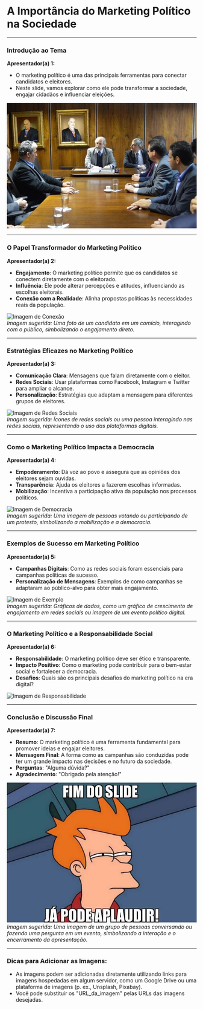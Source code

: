 


# **A Importância do Marketing Político na Sociedade**

---

### **Introdução ao Tema**  
**Apresentador(a) 1:**  
- O marketing político é uma das principais ferramentas para conectar candidatos e eleitores.
- Neste slide, vamos explorar como ele pode transformar a sociedade, engajar cidadãos e influenciar eleições.

![Imagem de Introdução](reuniao.jpeg)  


---

### **O Papel Transformador do Marketing Político**  
**Apresentador(a) 2:**  
- **Engajamento**: O marketing político permite que os candidatos se conectem diretamente com o eleitorado.  
- **Influência**: Ele pode alterar percepções e atitudes, influenciando as escolhas eleitorais.
- **Conexão com a Realidade**: Alinha propostas políticas às necessidades reais da população.

![Imagem de Conexão](URL_da_imagem_de_conexao)  
*Imagem sugerida: Uma foto de um candidato em um comício, interagindo com o público, simbolizando o engajamento direto.*

---

### **Estratégias Eficazes no Marketing Político**  
**Apresentador(a) 3:**  
- **Comunicação Clara**: Mensagens que falam diretamente com o eleitor.  
- **Redes Sociais**: Usar plataformas como Facebook, Instagram e Twitter para ampliar o alcance.  
- **Personalização**: Estratégias que adaptam a mensagem para diferentes grupos de eleitores.

![Imagem de Redes Sociais](URL_da_imagem_de_redes_sociais)  
*Imagem sugerida: Ícones de redes sociais ou uma pessoa interagindo nas redes sociais, representando o uso das plataformas digitais.*

---

### **Como o Marketing Político Impacta a Democracia**  
**Apresentador(a) 4:**  
- **Empoderamento**: Dá voz ao povo e assegura que as opiniões dos eleitores sejam ouvidas.  
- **Transparência**: Ajuda os eleitores a fazerem escolhas informadas.  
- **Mobilização**: Incentiva a participação ativa da população nos processos políticos.

![Imagem de Democracia](URL_da_imagem_de_democracia)  
*Imagem sugerida: Uma imagem de pessoas votando ou participando de um protesto, simbolizando a mobilização e a democracia.*

---

### **Exemplos de Sucesso em Marketing Político**  
**Apresentador(a) 5:**  
- **Campanhas Digitais**: Como as redes sociais foram essenciais para campanhas políticas de sucesso.  
- **Personalização de Mensagens**: Exemplos de como campanhas se adaptaram ao público-alvo para obter mais engajamento.

![Imagem de Exemplo](URL_da_imagem_de_exemplo)  
*Imagem sugerida: Gráficos de dados, como um gráfico de crescimento de engajamento em redes sociais ou imagem de um evento político digital.*

---

### **O Marketing Político e a Responsabilidade Social**  
**Apresentador(a) 6:**  
- **Responsabilidade**: O marketing político deve ser ético e transparente.  
- **Impacto Positivo**: Como o marketing pode contribuir para o bem-estar social e fortalecer a democracia.  
- **Desafios**: Quais são os principais desafios do marketing político na era digital?

![Imagem de Responsabilidade](balança.jpg)  

---

### **Conclusão e Discussão Final**  
**Apresentador(a) 7:**  
- **Resumo**: O marketing político é uma ferramenta fundamental para promover ideias e engajar eleitores.  
- **Mensagem Final**: A forma como as campanhas são conduzidas pode ter um grande impacto nas decisões e no futuro da sociedade.  
- **Perguntas**: "Alguma dúvida?"  
- **Agradecimento**: "Obrigado pela atenção!"

![Imagem Final](fim.jpg)  
*Imagem sugerida: Uma imagem de um grupo de pessoas conversando ou fazendo uma pergunta em um evento, simbolizando a interação e o encerramento da apresentação.*

---

### **Dicas para Adicionar as Imagens:**
- As imagens podem ser adicionadas diretamente utilizando links para imagens hospedadas em algum servidor, como um Google Drive ou uma plataforma de imagens (p. ex., Unsplash, Pixabay).
- Você pode substituir os "URL_da_imagem" pelas URLs das imagens desejadas.
